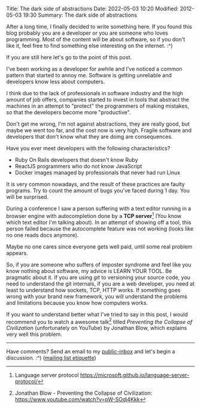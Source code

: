 Title: The dark side of abstractions
Date: 2022-05-03 10:20
Modified: 2012-05-03 19:30
Summary: The dark side of abstractions

After a long time, I finally decided to write something here. If you found this
blog probably you are a developer or you are someone who loves programming.
Most of the content will be about software, so if you don't like it, feel free
to find something else interesting on the internet. :^)

If you are still here let's go to the point of this post.

I've been working as a developer for awhile and I've noticed a common pattern
that started to annoy me. Software is getting unreliable and developers know
less about computers.

I think due to the lack of professionals in software industry and the high
amount of job offers, companies started to invest in tools that abstract the
machines in an attempt to "protect" the programmers of making mistakes, so that
the developers become more "productive".

Don't get me wrong, I'm not against abstractions, they are really good, but
maybe we went too far, and the cost now is very high. Fragile software and
developers that don't know what they are doing are consequences.

Have you ever meet developers with the following characteristics?

- Ruby On Rails developers that doesn't know Ruby
- ReactJS programmers who do not know JavaScript
- Docker images managed by professionals that never had run Linux

It is very common nowadays, and the result of these practices are faulty
programs. Try to count the amount of bugs you've faced during 1 day. You will
be surprised.

During a conference I saw a person suffering with a text editor running in a
browser engine with autocompletion done by a **TCP server**[^1] (You know which
text editor I'm talking about). In an attempt of showing off a tool, this
person failed because the autocomplete feature was not working (looks like no
one reads docs anymore).

Maybe no one cares since everyone gets well paid, until some real problem
appears.

So, if you are someone who suffers of imposter syndrome and feel like you know
nothing about software, my advice is LEARN YOUR TOOL. Be pragmatic about it. If
you are using *git* to versioning your source code, you need to understand the
git internals, if you are a web developer, you need at least to understand how
sockets, TCP, HTTP works. If something goes wrong with your brand new
framework, you will understand the problems and limitations because you know
how computers works.

If you want to understand better what I've tried to say in this post, I would
recommend you to watch a awesome talk[^2] titled *Preventing the Collapse of
Civilization* (unfortunately on YouTube) by Jonathan Blow, which explains very
well this problem.

---

Have comments? Send an email to my [public-inbox](mailto:~johnnyrichard/public-inbox@lists.sr.ht)
and let's begin a discussion. :^) ([mailing list etiquette](https://man.sr.ht/lists.sr.ht/etiquette.md))

[^1]: Language server protocol https://microsoft.github.io/language-server-protocol/
[^2]: Jonathan Blow - Preventing the Collapse of Civilization: https://www.youtube.com/watch?v=pW-SOdj4Kkk

